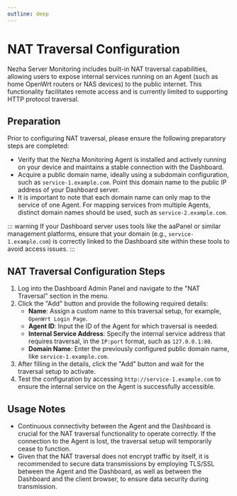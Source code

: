 ```yaml
---
outline: deep
---
```

# NAT Traversal Configuration

Nezha Server Monitoring includes built-in NAT traversal capabilities, allowing users to expose internal services running on an Agent (such as home OpenWrt routers or NAS devices) to the public internet. This functionality facilitates remote access and is currently limited to supporting HTTP protocol traversal.

## Preparation

Prior to configuring NAT traversal, please ensure the following preparatory steps are completed:

- Verify that the Nezha Monitoring Agent is installed and actively running on your device and maintains a stable connection with the Dashboard.
- Acquire a public domain name, ideally using a subdomain configuration, such as `service-1.example.com`. Point this domain name to the public IP address of your Dashboard server.
- It is important to note that each domain name can only map to the service of one Agent. For mapping services from multiple Agents, distinct domain names should be used, such as `service-2.example.com`.

::: warning
If your Dashboard server uses tools like the aaPanel or similar management platforms, ensure that your domain (e.g., `service-1.example.com`) is correctly linked to the Dashboard site within these tools to avoid access issues.
:::

## NAT Traversal Configuration Steps

1. Log into the Dashboard Admin Panel and navigate to the "NAT Traversal" section in the menu.
2. Click the "Add" button and provide the following required details:
   - **Name**: Assign a custom name to this traversal setup, for example, `OpenWrt Login Page`.
   - **Agent ID**: Input the ID of the Agent for which traversal is needed.
   - **Internal Service Address**: Specify the internal service address that requires traversal, in the `IP:port` format, such as `127.0.0.1:80`.
   - **Domain Name**: Enter the previously configured public domain name, like `service-1.example.com`.
3. After filling in the details, click the "Add" button and wait for the traversal setup to activate.
4. Test the configuration by accessing `http://service-1.example.com` to ensure the internal service on the Agent is successfully accessible.

## Usage Notes

- Continuous connectivity between the Agent and the Dashboard is crucial for the NAT traversal functionality to operate correctly. If the connection to the Agent is lost, the traversal setup will temporarily cease to function.
- Given that the NAT traversal does not encrypt traffic by itself, it is recommended to secure data transmissions by employing TLS/SSL between the Agent and the Dashboard, as well as between the Dashboard and the client browser, to ensure data security during transmission.